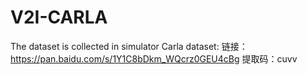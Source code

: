 # V2I-CARLA
The dataset is collected in simulator Carla
dataset:
链接：https://pan.baidu.com/s/1Y1C8bDkm_WQcrz0GEU4cBg 
提取码：cuvv
